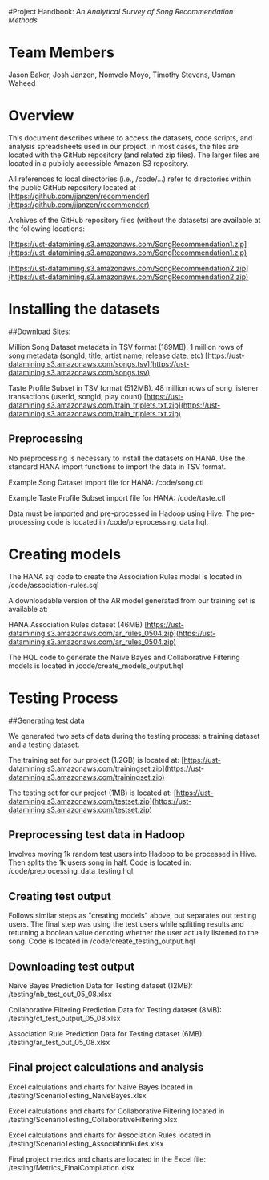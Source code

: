 #Project Handbook: 
*An Analytical Survey of Song Recommendation Methods*

# Team Members

Jason Baker, 
Josh Janzen,
Nomvelo Moyo,
Timothy Stevens,
Usman Waheed

# Overview

This document describes where to access the datasets, code scripts, and analysis spreadsheets used in our project. In most cases, the files are located with the GitHub repository (and related zip files). The larger files are located in a publicly accessible Amazon S3 repository.

All references to local directories (i.e., /code/...) refer to directories within the public GitHub repository located at : [https://github.com/jjanzen/recommender](https://github.com/jjanzen/recommender)

Archives of the GitHub repository files (without the datasets) are available at the following locations:

[https://ust-datamining.s3.amazonaws.com/SongRecommendation1.zip](https://ust-datamining.s3.amazonaws.com/SongRecommendation1.zip)

[https://ust-datamining.s3.amazonaws.com/SongRecommendation2.zip](https://ust-datamining.s3.amazonaws.com/SongRecommendation2.zip)

# Installing the datasets

##Download Sites:

Million Song Dataset metadata in TSV format (189MB).
1 million rows of song metadata (songId, title, artist name, release date, etc)
[https://ust-datamining.s3.amazonaws.com/songs.tsv](https://ust-datamining.s3.amazonaws.com/songs.tsv)

Taste Profile Subset in TSV format (512MB).
48 million rows of song listener transactions (userId, songId, play count)
[https://ust-datamining.s3.amazonaws.com/train_triplets.txt.zip](https://ust-datamining.s3.amazonaws.com/train_triplets.txt.zip)

## Preprocessing

No preprocessing is necessary to install the datasets on HANA. Use the standard HANA import functions to import the data in TSV format.

Example Song Dataset import file for HANA: /code/song.ctl

Example Taste Profile Subset import file for HANA: /code/taste.ctl

Data must be imported and pre-processed in Hadoop using Hive. The pre-processing code is located in /code/preprocessing_data.hql.

# Creating models

The HANA sql code to create the Association Rules model is located in /code/association-rules.sql

A downloadable version of the AR model generated from our training set is available at:

HANA Association Rules dataset (46MB)
[https://ust-datamining.s3.amazonaws.com/ar_rules_0504.zip](https://ust-datamining.s3.amazonaws.com/ar_rules_0504.zip)

The HQL code to generate the Naive Bayes and Collaborative Filtering models is located in /code/create_models_output.hql

# Testing Process

##Generating test data

We generated two sets of data during the testing process: a training dataset and a testing dataset.

The training set for our project (1.2GB) is located at: [https://ust-datamining.s3.amazonaws.com/trainingset.zip](https://ust-datamining.s3.amazonaws.com/trainingset.zip)

The testing set for our project (1MB) is located at: [https://ust-datamining.s3.amazonaws.com/testset.zip](https://ust-datamining.s3.amazonaws.com/testset.zip)

## Preprocessing test data in Hadoop
Involves moving 1k random test users into Hadoop to be processed in Hive.  Then splits the 1k users song in half.  Code is located in: /code/preprocessing_data_testing.hql.

## Creating test output
Follows similar steps as "creating models" above, but separates out testing users.  The final step was using the test users while splitting results and returning a boolean value denoting whether the user actually listened to the song.  Code is located in /code/create_testing_output.hql

## Downloading test output

Naïve Bayes Prediction Data for Testing dataset (12MB):
/testing/nb_test_out_05_08.xlsx

Collaborative Filtering Prediction Data for Testing dataset (8MB):
/testing/cf_test_output_05_08.xlsx

Association Rule Prediction Data for Testing dataset (6MB)
/testing/ar_test_out_05_08.xlsx

## Final project calculations and analysis

Excel calculations and charts for Naive Bayes located in /testing/ScenarioTesting_NaiveBayes.xlsx

Excel calculations and charts for Collaborative Filtering located in /testing/ScenarioTesting_CollaborativeFiltering.xlsx

Excel calculations and charts for Association Rules located in /testing/ScenarioTesting_AssociationRules.xlsx

Final project metrics and charts are located in the Excel file: /testing/Metrics_FinalCompilation.xlsx
